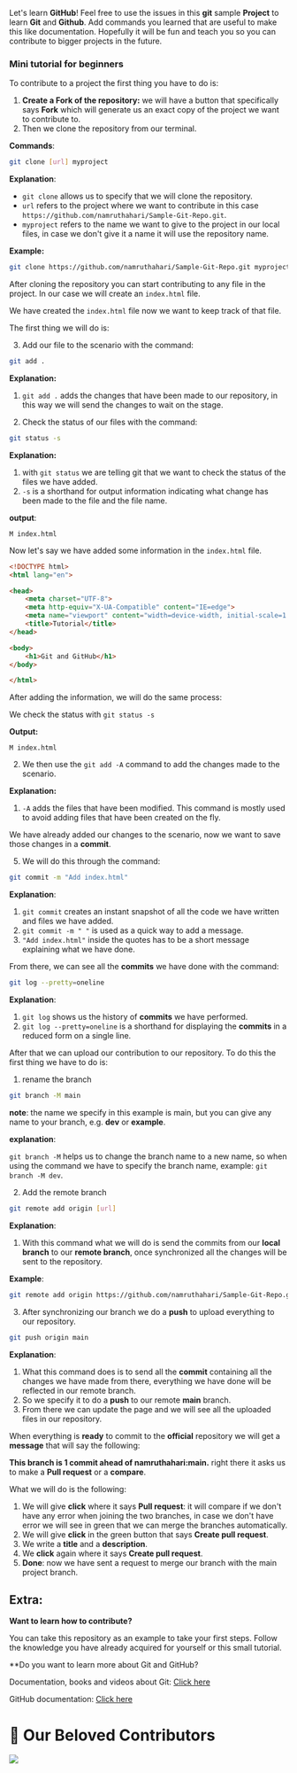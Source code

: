 

Let's learn **GitHub**! Feel free to use the issues in this **git** sample **Project** to learn **Git** and **Github**. Add commands you learned that are useful to make this like documentation. Hopefully it will be fun and teach you so you can contribute to bigger projects in the future.

### Mini tutorial for beginners

To contribute to a project the first thing you have to do is:

1. **Create a Fork of the repository:** we will have a button that specifically says **Fork** which will generate us an exact copy of the project we want to contribute to.
2. Then we clone the repository from our terminal.

**Commands**:

``` bash
git clone [url] myproject
```

**Explanation**:

* `git clone` allows us to specify that we will clone the repository. 
* `url` refers to the project where we want to contribute in this case `https://github.com/namruthahari/Sample-Git-Repo.git`.
* `myproject` refers to the name we want to give to the project in our local files, in case we don't give it a name it will use the repository name.

**Example:**

``` bash
git clone https://github.com/namruthahari/Sample-Git-Repo.git myproject
```

After cloning the repository you can start contributing to any file in the project. In our case we will create an `index.html` file.

We have created the `index.html` file now we want to keep track of that file.

The first thing we will do is:

3. Add our file to the scenario with the command:

``` bash
git add .
```

**Explanation:**

1. `git add .` adds the changes that have been made to our repository, in this way we will send the changes to wait on the stage.

4. Check the status of our files with the command:

``` bash
git status -s
```

**Explanation:**

1. with `git status` we are telling git that we want to check the status of the files we have added.
2. `-s` is a shorthand for output information indicating what change has been made to the file and the file name.

**output**:

```
M index.html
```

Now let's say we have added some information in the `index.html` file.

``` html
<!DOCTYPE html>
<html lang="en">

<head>
    <meta charset="UTF-8">
    <meta http-equiv="X-UA-Compatible" content="IE=edge">
    <meta name="viewport" content="width=device-width, initial-scale=1.0">
    <title>Tutorial</title>
</head>

<body>
    <h1>Git and GitHub</h1>
</body>

</html>
```

After adding the information, we will do the same process:

We check the status with `git status -s`

**Output:**

``` 
M index.html 
```

2. We then use the `git add -A` command to add the changes made to the scenario.

**Explanation:**

1. `-A` adds the files that have been modified. This command is mostly used to avoid adding files that have been created on the fly.

We have already added our changes to the scenario, now we want to save those changes in a **commit**. 

5. We will do this through the command:

```bash
git commit -m "Add index.html"
```

**Explanation**:

1. `git commit` creates an instant snapshot of all the code we have written and files we have added.
2. `git commit -m " "` is used as a quick way to add a message.
3. `"Add index.html"` inside the quotes has to be a short message explaining what we have done.



From there, we can see all the **commits** we have done with the command:

```bash
git log --pretty=oneline
```

**Explanation**:

1. `git log` shows us the history of **commits** we have performed.
2. `git log --pretty=oneline` is a shorthand for displaying the **commits** in a reduced form on a single line.



After that we can upload our contribution to our repository. To do this the first thing we have to do is:

1. rename the branch

```bash
git branch -M main
```

**note**: the name we specify in this example is main, but you can give any name to your branch, e.g. **dev** or **example**.

**explanation**:

`git branch -M` helps us to change the branch name to a new name, so when using the command we have to specify the branch name, example: `git branch -M dev`.

2. Add the remote branch

```bash
git remote add origin [url]
```

**Explanation**:

1. With this command what we will do is send the commits from our **local branch** to our **remote branch**, once synchronized all the changes will be sent to the repository.

**Example**:

```bash
git remote add origin https://github.com/namruthahari/Sample-Git-Repo.git
```

3. After synchronizing our branch we do a **push** to upload everything to our repository.

```bash
git push origin main
```

**Explanation**:

1. What this command does is to send all the **commit** containing all the changes we have made from there, everything we have done will be reflected in our remote branch.
2. So we specify it to do a **push** to our remote **main** branch.
3. From there we can update the page and we will see all the uploaded files in our repository.



When everything is **ready** to commit to the **official** repository we will get a **message** that will say the following:

**This branch is 1 commit ahead of namruthahari:main.** right there it asks us to make a **Pull request** or a **compare**.

What we will do is the following:

1. We will give **click** where it says **Pull request**: it will compare if we don't have any error when joining the two branches, in case we don't have error we will see in green that we can merge the branches automatically.
2. We will give **click** in the green button that says **Create pull request**.
3. We write a **title** and a **description**.
4. We **click** again where it says **Create pull request**.
5. **Done**: now we have sent a request to merge our branch with the main project branch.

## Extra:

**Want to learn how to contribute?**

You can take this repository as an example to take your first steps. Follow the knowledge you have already acquired for yourself or this small tutorial.

**Do you want to learn more about Git and GitHub?

Documentation, books and videos about Git:
[Click here](https://git-scm.com/doc)

GitHub documentation:
[Click here](https://docs.github.com/en/github)

# :handshake: Our Beloved Contributors
<a href="https://github.com/namruthahari/Sample-Git-Repo/graphs/contributors">
  <img src="https://contrib.rocks/image?repo=namruthahari/Sample-Git-Repo" />
</a>
